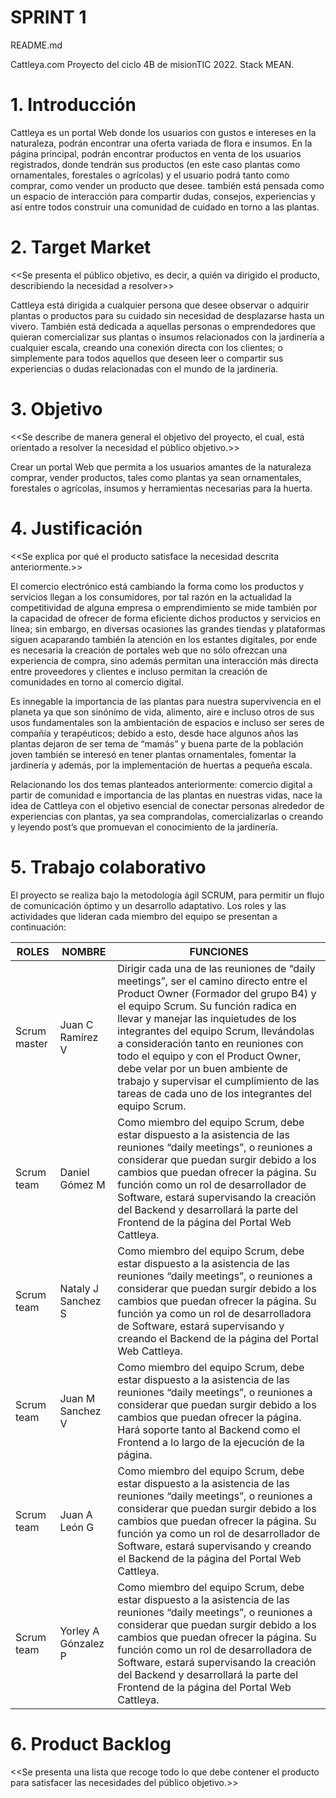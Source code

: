 
# SPRINT 1

  

README.md

Cattleya.com
Proyecto del ciclo 4B de misionTIC 2022. Stack MEAN.

  

# 1. Introducción
    

Cattleya es un portal Web donde los usuarios con gustos e intereses en la naturaleza, podrán encontrar una oferta variada de flora e insumos. En la página principal, podrán encontrar productos en venta de los usuarios registrados, donde tendrán sus productos (en este caso plantas como ornamentales, forestales o agrícolas) y el usuario podrá tanto como comprar, como vender un producto que desee. también está pensada como un espacio de interacción para compartir dudas, consejos, experiencias y así entre todos construir una comunidad de cuidado en torno a las plantas.
   

# 2. Target Market
     

<<Se presenta el público objetivo, es decir, a quién va dirigido el producto, describiendo la necesidad a resolver>>
 

Cattleya está dirigida a cualquier persona que desee observar o adquirir plantas o productos para su cuidado sin necesidad de desplazarse hasta un vivero. También está dedicada a aquellas personas o emprendedores que quieran comercializar sus plantas o insumos relacionados con la jardinería a cualquier escala, creando una conexión directa con los clientes; o simplemente para todos aquellos que deseen leer o compartir sus experiencias o dudas relacionadas con el mundo de la jardinería.
   

# 3.  Objetivo
    
 

<<Se describe de manera general el objetivo del proyecto, el cual, está orientado a resolver la necesidad el público objetivo.>>

  

Crear un portal Web que permita a los usuarios amantes de la naturaleza comprar, vender productos, tales como plantas ya sean ornamentales, forestales o agrícolas, insumos y herramientas necesarias para la huerta.

  

  
  
  
  
  
  
  

# 4.  Justificación
    

<<Se explica por qué el producto satisface la necesidad descrita anteriormente.>>

El comercio electrónico está cambiando la forma como los productos y servicios llegan a los consumidores, por tal razón en la actualidad la competitividad de alguna empresa o emprendimiento se mide también por la capacidad de ofrecer de forma eficiente dichos productos y servicios en línea; sin embargo, en diversas ocasiones las grandes tiendas y plataformas siguen acaparando también la atención en los estantes digitales, por ende es necesaria la creación de portales web que no sólo ofrezcan una experiencia de compra, sino además permitan una interacción más directa entre proveedores y clientes e incluso permitan la creación de comunidades en torno al comercio digital.

Es innegable la importancia de las plantas para nuestra supervivencia en el planeta ya que son sinónimo de vida, alimento, aire e incluso otros de sus usos fundamentales son la ambientación de espacios e incluso ser seres de compañía y terapéuticos; debido a esto, desde hace algunos años las plantas dejaron de ser tema de “mamás” y buena parte de la población joven también se interesó en tener plantas ornamentales, fomentar la jardinería y además, por la implementación de huertas a pequeña escala.

Relacionando los dos temas planteados anteriormente: comercio digital a partir de comunidad e importancia de las plantas en nuestras vidas, nace la idea de Cattleya con el objetivo esencial de conectar personas alrededor de experiencias con plantas, ya sea comprandolas, comercializarlas o creando y leyendo post’s que promuevan el conocimiento de la jardinería.
#  5. Trabajo colaborativo

El proyecto se realiza bajo la metodología ágil SCRUM, para permitir un flujo de comunicación óptimo y un desarrollo adaptativo. Los roles y las actividades que lideran cada miembro del equipo se presentan a continuación:





|  ROLES     |NOMBRE                      |**FUNCIONES**                       |
|----------------|-------------------------------|-----------------------------|
|Scrum master|Juan C Ramírez V            | Dirigir cada una de las reuniones de “daily meetings”, ser el camino directo entre el Product Owner (Formador del grupo B4) y el equipo Scrum. Su función radica en llevar y manejar las inquietudes de los integrantes del equipo Scrum, llevándolas a consideración tanto en reuniones con todo el equipo y con el Product Owner, debe velar por un buen ambiente de trabajo y supervisar el cumplimiento de las tareas de cada uno de los integrantes del equipo Scrum.          |
|Scrum team          |Daniel Gómez M            |Como miembro del equipo Scrum, debe estar dispuesto a la asistencia de las reuniones “daily meetings”, o reuniones a considerar que puedan surgir debido a los cambios que puedan ofrecer la página. Su función como un rol de desarrollador de Software, estará supervisando la creación del Backend y desarrollará la parte del Frontend de la página del Portal Web Cattleya.       |
|Scrum team          |Nataly J Sanchez S|Como miembro del equipo Scrum, debe estar dispuesto a la asistencia de las reuniones “daily meetings”, o reuniones a considerar que puedan surgir debido a los cambios que puedan ofrecer la página. Su función ya como un rol de desarrolladora de Software, estará supervisando y creando el Backend de la página del Portal Web Cattleya.|
|Scrum team           |Juan M Sanchez V            |Como miembro del equipo Scrum, debe estar dispuesto a la asistencia de las reuniones “daily meetings”, o reuniones a considerar que puedan surgir debido a los cambios que puedan ofrecer la página. Hará soporte tanto al Backend como el Frontend a lo largo de la ejecución de la página.      |
|Scrum team          |Juan A León G|Como miembro del equipo Scrum, debe estar dispuesto a la asistencia de las reuniones “daily meetings”, o reuniones a considerar que puedan surgir debido a los cambios que puedan ofrecer la página. Su función ya como un rol de desarrollador de Software, estará supervisando y creando el Backend de la página del Portal Web Cattleya.
|Scrum team           |Yorley A Gónzalez P| Como miembro del equipo Scrum, debe estar dispuesto a la asistencia de las reuniones “daily meetings”, o reuniones a considerar que puedan surgir debido a los cambios que puedan ofrecer la página. Su función como un rol de desarrolladora de Software, estará supervisando la creación del Backend y desarrollará la parte del Frontend de la página del Portal Web Cattleya.|


# 6. Product Backlog
<<Se presenta una lista que recoge todo lo que debe contener el producto para satisfacer las necesidades del público objetivo.>>
